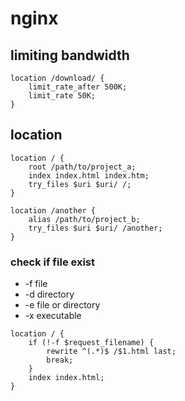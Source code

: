 # nginx

## limiting bandwidth

```text
location /download/ {
    limit_rate_after 500K;
    limit_rate 50K;
}
```

## location

```text
location / {
    root /path/to/project_a;
    index index.html index.htm;
    try_files $uri $uri/ /;
}

location /another {
    alias /path/to/project_b;
    try_files $uri $uri/ /another;
}

```

### check if file exist

* -f file
* -d directory
* -e file or directory
* -x executable

```text
location / {
    if (!-f $request_filename) {
        rewrite ^(.*)$ /$1.html last;
        break;
    }
    index index.html;
}
```
